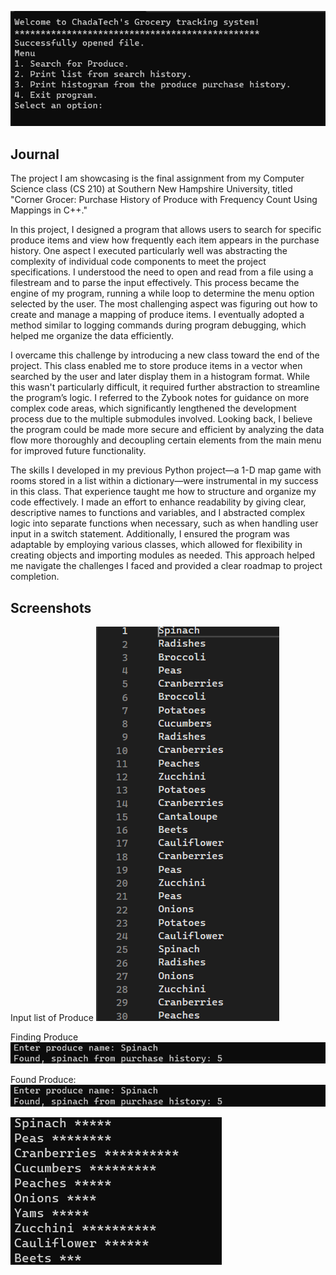 ![Welcome](https://github.com/uturuncuayaku/SNHU-Portfolio/blob/main/CS210%20Programming%20Languages%20(C++%20and%20Java)/Screenshots/welcome.png?raw=true)
## Journal
The project I am showcasing is the final assignment from my Computer Science class (CS 210) at Southern New Hampshire University, titled "Corner Grocer: Purchase History of Produce with Frequency Count Using Mappings in C++."

In this project, I designed a program that allows users to search for specific produce items and view how frequently each item appears in the purchase history. One aspect I executed particularly well was abstracting the complexity of individual code components to meet the project specifications. I understood the need to open and read from a file using a filestream and to parse the input effectively. This process became the engine of my program, running a while loop to determine the menu option selected by the user. The most challenging aspect was figuring out how to create and manage a mapping of produce items. I eventually adopted a method similar to logging commands during program debugging, which helped me organize the data efficiently.

I overcame this challenge by introducing a new class toward the end of the project. This class enabled me to store produce items in a vector when searched by the user and later display them in a histogram format. While this wasn't particularly difficult, it required further abstraction to streamline the program’s logic. I referred to the Zybook notes for guidance on more complex code areas, which significantly lengthened the development process due to the multiple submodules involved. Looking back, I believe the program could be made more secure and efficient by analyzing the data flow more thoroughly and decoupling certain elements from the main menu for improved future functionality.

The skills I developed in my previous Python project—a 1-D map game with rooms stored in a list within a dictionary—were instrumental in my success in this class. That experience taught me how to structure and organize my code effectively. I made an effort to enhance readability by giving clear, descriptive names to functions and variables, and I abstracted complex logic into separate functions when necessary, such as when handling user input in a switch statement. Additionally, I ensured the program was adaptable by employing various classes, which allowed for flexibility in creating objects and importing modules as needed. This approach helped me navigate the challenges I faced and provided a clear roadmap to project completion.

Screenshots  
--- 
Input list of Produce
![input list](https://github.com/uturuncuayaku/SNHU-Portfolio/blob/main/CS210%20Programming%20Languages%20(C++%20and%20Java)/Screenshots/Screenshot%202023-04-20%20161230.png?raw=true)   

Finding Produce 
![found](https://github.com/uturuncuayaku/SNHU-Portfolio/blob/main/CS210%20Programming%20Languages%20(C++%20and%20Java)/Screenshots/FoundProduce.png?raw=true)  

Found Produce:  
![list](https://github.com/uturuncuayaku/SNHU-Portfolio/blob/main/CS210%20Programming%20Languages%20(C++%20and%20Java)/Screenshots/FoundProduce.png?raw=true) 

![Histogram](https://github.com/uturuncuayaku/SNHU-Portfolio/blob/main/CS210%20Programming%20Languages%20(C++%20and%20Java)/Screenshots/histogram.png?raw=true)
